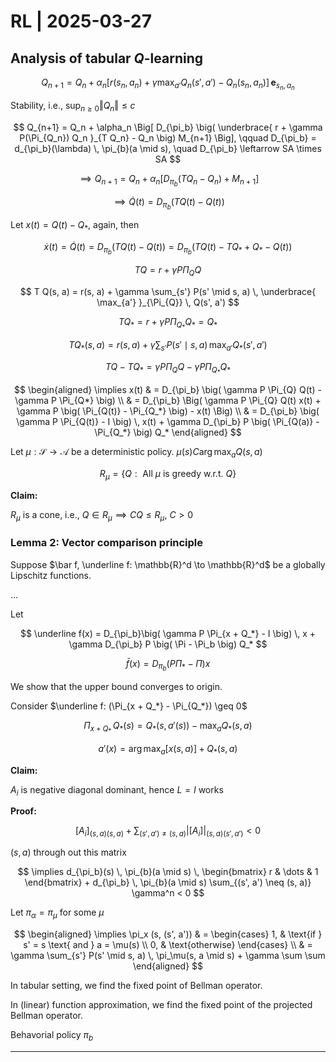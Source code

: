 # RL | 2025-03-27

## Analysis of tabular $Q$-learning

$$
Q_{n+1} = Q_n + \alpha_n \big[ r(s_n, a_n) + \gamma \max_{a'} Q_n(s', a') - Q_n(s_n, a_n) \big] \, \mathbf{e}_{s_n, a_n}
$$

Stability, i.e., $\sup_{n \geq 0} \Vert Q_n \Vert \leq c$

$$
Q_{n+1} = Q_n + \alpha_n \Big[ D_{\pi_b} \big( \underbrace{ r + \gamma P(\Pi_{Q_n}) Q_n }_{T Q_n} - Q_n \big) M_{n+1} \Big], \qquad D_{\pi_b} = d_{\pi_b}(\lambda) \, \pi_{b}(a \mid s), \quad D_{\pi_b} \leftarrow SA \times SA
$$

$$
\implies Q_{n+1} = Q_n + \alpha_n \big[ D_{\pi_b} (T Q_n - Q_n) +M_{n+1} \big]
$$

$$
\implies \dot Q(t) = D_{\pi_b} \big( TQ(t) - Q(t) \big)
$$

Let $x(t) = Q(t) - Q_*$, again, then

$$
\dot x(t) = \dot Q(t) = D_{\pi_b} \big( T Q(t) - Q(t) \big) = D_{\pi_b} \big( T Q(t) - T Q_* + Q_* - Q(t) \big)
$$

$$
T Q = r + \gamma P \Pi_Q Q
$$

$$
T Q(s, a) = r(s, a) + \gamma \sum_{s'} P(s' \mid s, a) \, \underbrace{ \max_{a'} }_{\Pi_{Q}} \, Q(s', a')
$$

$$
T Q_* = r + \gamma P \Pi_{Q_*} Q_* = Q_*
$$

$$
T Q_*(s, a) = r(s, a) + \gamma \sum_{s'} P(s' \mid s, a) \, \max_{a'} Q_*(s', a')
$$

$$
T Q - T Q_* = \gamma P \Pi_Q Q - \gamma P \Pi_{Q_*} Q_*
$$

$$
\begin{aligned}
\implies x(t)
& =
D_{\pi_b} \big( \gamma P \Pi_{Q} Q(t) - \gamma P \Pi_{Q*} \big)
\\ & =
D_{\pi_b} \Big( \gamma P \Pi_{Q} Q(t) x(t) + \gamma P \big( \Pi_{Q(t)} - \Pi_{Q_*} \big) - x(t) \Big)
\\ & =
D_{\pi_b} \big( \gamma P \Pi_{Q(t)} - I \big) \, x(t) + \gamma D_{\pi_b} P \big( \Pi_{Q(a)} - \Pi_{Q_*} \big) Q_*
\end{aligned}
$$

Let $\mu: \mathcal{S} \to \mathcal{A}$ be a deterministic policy. $\mu(s) C \arg\max_{a} Q(s, a)$

$$
R_\mu = \{ Q :\text{ All } \mu \text{ is greedy w.r.t. } Q \}
$$

**Claim:**

$R_\mu$ is a cone, i.e., $Q \in R_\mu \implies C Q \leq R_\mu, \ C > 0$

### Lemma 2: Vector comparison principle

Suppose $\bar f, \underline f: \mathbb{R}^d \to \mathbb{R}^d$ be a globally Lipschitz functions.

$\dots$

Let

$$
\underline f(x) = D_{\pi_b}\big( \gamma P \Pi_{x + Q_*} - I \big) \, x + \gamma D_{\pi_b} P \big( \Pi - \Pi_b \big) Q_*
$$

$$
\bar f(x) = D_{\pi_b} \big( P \Pi_* - \Pi \big) x
$$

We show that the upper bound converges to origin.

Consider $\underline f: (\Pi_{x + Q_*} - \Pi_{Q_*}) \geq 0$

$$
\Pi_{x + Q_*} \, Q_*(s) = Q_*(s, a'(s)) - \max_{a} Q_*(s, a)
$$

$$
a'(x) = \arg \max_{a} [x(s, a)] + Q_* (s, a)
$$

**Claim:**

$A_i$ is negative diagonal dominant, hence $L = I$ works

**Proof:**

$$
{[A_i]}_{(s, a) (s, a)} + \sum_{(s', a') \neq (s, a)} {\big\vert [A_i] \big\vert}_{(s, a) (s', a')} < 0
$$

$(s, a)$ through out this matrix

$$
\implies d_{\pi_b}(s) \, \pi_{b}(a \mid s) \, \begin{bmatrix} r & \dots & 1 \end{bmatrix} + d_{\pi_b} \, \pi_{b}(a \mid s) \sum_{(s', a') \neq (s, a)} \gamma^n < 0
$$

Let $\pi_\alpha = \pi_\mu$ for some $\mu$

$$
\begin{aligned}
\implies \pi_x (s, (s', a'))
& =
\begin{cases}
1, & \text{if } s' = s \text{ and } a = \mu(s) \\
0, & \text{otherwise}
\end{cases}
\\ & =
\gamma \sum_{s'} P(s' \mid s, a) \, \pi_\mu(s, a \mid s) + \gamma \sum \sum
\end{aligned}
$$

In tabular setting, we find the fixed point of Bellman operator.

In (linear) function approximation, we find the fixed point of the projected Bellman operator.

Behavorial policy $\pi_b$

---

